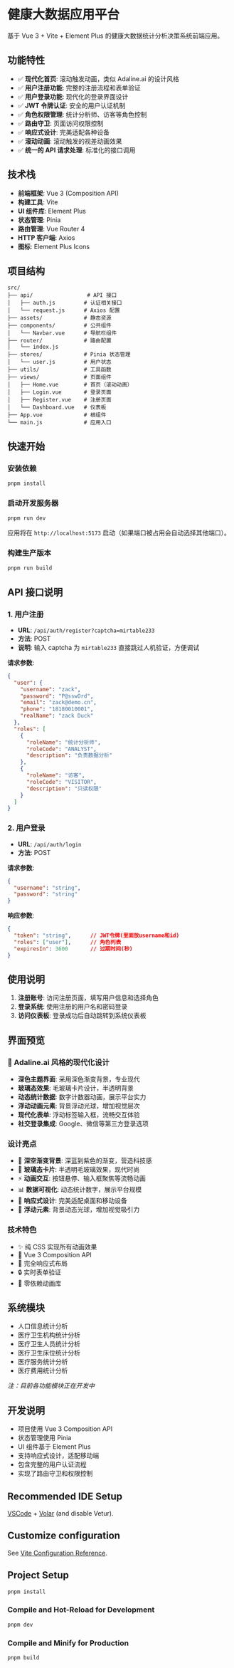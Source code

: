 # 健康大数据应用平台

基于 Vue 3 + Vite + Element Plus 的健康大数据统计分析决策系统前端应用。

## 功能特性

- ✅ **现代化首页**: 滚动触发动画，类似 Adaline.ai 的设计风格
- ✅ **用户注册功能**: 完整的注册流程和表单验证
- ✅ **用户登录功能**: 现代化的登录界面设计
- ✅ **JWT 令牌认证**: 安全的用户认证机制
- ✅ **角色权限管理**: 统计分析师、访客等角色控制
- ✅ **路由守卫**: 页面访问权限控制
- ✅ **响应式设计**: 完美适配各种设备
- ✅ **滚动动画**: 滚动触发的视差动画效果
- ✅ **统一的 API 请求处理**: 标准化的接口调用

## 技术栈

- **前端框架**: Vue 3 (Composition API)
- **构建工具**: Vite
- **UI 组件库**: Element Plus
- **状态管理**: Pinia
- **路由管理**: Vue Router 4
- **HTTP 客户端**: Axios
- **图标**: Element Plus Icons

## 项目结构

```
src/
├── api/                 # API 接口
│   ├── auth.js         # 认证相关接口
│   └── request.js      # Axios 配置
├── assets/             # 静态资源
├── components/         # 公共组件
│   └── Navbar.vue      # 导航栏组件
├── router/             # 路由配置
│   └── index.js
├── stores/             # Pinia 状态管理
│   └── user.js         # 用户状态
├── utils/              # 工具函数
├── views/              # 页面组件
│   ├── Home.vue        # 首页（滚动动画）
│   ├── Login.vue       # 登录页面
│   ├── Register.vue    # 注册页面
│   └── Dashboard.vue   # 仪表板
├── App.vue             # 根组件
└── main.js             # 应用入口
```

## 快速开始

### 安装依赖

```bash
pnpm install
```

### 启动开发服务器

```bash
pnpm run dev
```

应用将在 `http://localhost:5173` 启动（如果端口被占用会自动选择其他端口）。

### 构建生产版本

```bash
pnpm run build
```

## API 接口说明

### 1. 用户注册

- **URL**: `/api/auth/register?captcha=mirtable233`
- **方法**: POST
- **说明**: 输入 captcha 为 `mirtable233` 直接跳过人机验证，方便调试

**请求参数**:
```json
{
  "user": {
    "username": "zack",
    "password": "P@sswOrd",
    "email": "zack@demo.cn",
    "phone": "18180010001",
    "realName": "zack Duck"
  },
  "roles": [
    {
      "roleName": "统计分析师",
      "roleCode": "ANALYST",
      "description": "负责数据分析"
    },
    {
      "roleName": "访客",
      "roleCode": "VISITOR",
      "description": "只读权限"
    }
  ]
}
```

### 2. 用户登录

- **URL**: `/api/auth/login`
- **方法**: POST

**请求参数**:
```json
{
  "username": "string",
  "password": "string"
}
```

**响应参数**:
```json
{
  "token": "string",      // JWT令牌(里面放username和id)
  "roles": ["user"],      // 角色列表
  "expiresIn": 3600       // 过期时间(秒)
}
```

## 使用说明

1. **注册账号**: 访问注册页面，填写用户信息和选择角色
2. **登录系统**: 使用注册的用户名和密码登录
3. **访问仪表板**: 登录成功后自动跳转到系统仪表板

## 界面预览

### 🎨 Adaline.ai 风格的现代化设计
- **深色主题界面**: 采用深色渐变背景，专业现代
- **玻璃态效果**: 毛玻璃卡片设计，半透明背景
- **动态统计数据**: 数字计数器动画，展示平台实力
- **浮动动画元素**: 背景浮动光球，增加视觉层次
- **现代化表单**: 浮动标签输入框，流畅交互体验
- **社交登录集成**: Google、微信等第三方登录选项

### 设计亮点
- 🌌 **深空渐变背景**: 深蓝到紫色的渐变，营造科技感
- 💎 **玻璃态卡片**: 半透明毛玻璃效果，现代时尚
- ⚡ **动画交互**: 按钮悬停、输入框聚焦等流畅动画
- 📊 **数据可视化**: 动态统计数字，展示平台规模
- 🎯 **响应式设计**: 完美适配桌面和移动设备
- 🔮 **浮动元素**: 背景动态光球，增加视觉吸引力

### 技术特色
- ✨ 纯 CSS 实现所有动画效果
- 🎯 Vue 3 Composition API
- 📱 完全响应式布局
- 🔒 实时表单验证
- 🚀 零依赖动画库

## 系统模块

- 人口信息统计分析
- 医疗卫生机构统计分析
- 医疗卫生人员统计分析
- 医疗卫生床位统计分析
- 医疗服务统计分析
- 医疗费用统计分析

*注：目前各功能模块正在开发中*

## 开发说明

- 项目使用 Vue 3 Composition API
- 状态管理使用 Pinia
- UI 组件基于 Element Plus
- 支持响应式设计，适配移动端
- 包含完整的用户认证流程
- 实现了路由守卫和权限控制

## Recommended IDE Setup

[VSCode](https://code.visualstudio.com/) + [Volar](https://marketplace.visualstudio.com/items?itemName=Vue.volar) (and disable Vetur).

## Customize configuration

See [Vite Configuration Reference](https://vite.dev/config/).

## Project Setup

```sh
pnpm install
```

### Compile and Hot-Reload for Development

```sh
pnpm dev
```

### Compile and Minify for Production

```sh
pnpm build
```
